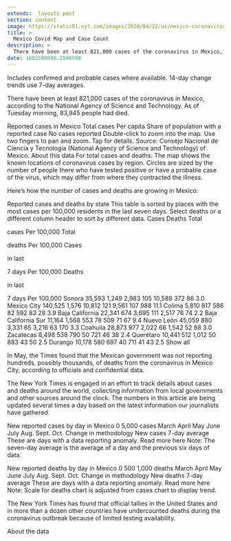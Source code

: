 ```yaml
--- 
extends: _layouts.post 
section: content 
image: https://static01.nyt.com/images/2020/04/22/us/mexico-coronavirus-cases-promo-1587610253643/mexico-coronavirus-cases-promo-1587610253643-facebookJumbo-v177.png 
title: > 
  Mexico Covid Map and Case Count 
description: > 
  There have been at least 821,000 cases of the coronavirus in Mexico, according to the National Agency of Science and Technology.Reported cases in Mexico Total cases Per capita Share of population with a reported case No cases reported Double-click to zoom into the map.About this data For total cases and deaths: The map shows the known locations of coronavirus cases by region.The numbers in this article are being updated several times a day based on the latest information our journalists have gathered.Read more here Note: The seven-day average is the average of a day and the previous six days of data. 
date: 1602598086.2596598 
--- 
```

Includes confirmed and probable cases where available. 14-day change trends use 7-day averages.

There have been at least 821,000 cases of the coronavirus in Mexico, according to the National Agency of Science and Technology. As of Tuesday morning, 83,945 people had died.

Reported cases in Mexico Total cases Per capita Share of population with a reported case No cases reported Double-click to zoom into the map. Use two fingers to pan and zoom. Tap for details. Source: Consejo Nacional de Ciencia y Tecnología (National Agency of Science and Technology) of Mexico. About this data For total cases and deaths: The map shows the known locations of coronavirus cases by region. Circles are sized by the number of people there who have tested positive or have a probable case of the virus, which may differ from where they contracted the illness.

Here’s how the number of cases and deaths are growing in Mexico:

Reported cases and deaths by state This table is sorted by places with the most cases per 100,000 residents in the last seven days. Select deaths or a different column header to sort by different data. Cases Deaths Total

cases Per 100,000 Total

deaths Per 100,000 Cases

in last

7 days Per 100,000 Deaths

in last

7 days Per 100,000 Sonora 35,593 1,249 2,983 105 10,589 372 86 3.0 Mexico City 140,525 1,576 10,812 121 9,561 107 988 11.1 Colima 5,810 817 586 82 592 83 28 3.9 Baja California 22,341 674 3,695 111 2,517 76 74 2.2 Baja California Sur 11,164 1,568 553 78 509 71 67 9.4 Nuevo León 45,059 880 3,331 65 3,216 63 170 3.3 Coahuila 28,873 977 2,022 68 1,542 52 88 3.0 Zacatecas 8,498 538 790 50 721 46 38 2.4 Querétaro 10,441 512 1,012 50 883 43 50 2.5 Durango 10,178 580 697 40 711 41 43 2.5 Show all

In May, the Times found that the Mexican government was not reporting hundreds, possibly thousands, of deaths from the coronavirus in Mexico City, according to officials and confidential data.

The New York Times is engaged in an effort to track details about cases and deaths around the world, collecting information from local governments and other sources around the clock. The numbers in this article are being updated several times a day based on the latest information our journalists have gathered.

New reported cases by day in Mexico 0 5,000 cases March April May June July Aug. Sept. Oct. Change in methodology New cases 7-day average These are days with a data reporting anomaly. Read more here Note: The seven-day average is the average of a day and the previous six days of data.

New reported deaths by day in Mexico 0 500 1,000 deaths March April May June July Aug. Sept. Oct. Change in methodology New deaths 7-day average These are days with a data reporting anomaly. Read more here Note: Scale for deaths chart is adjusted from cases chart to display trend.

The New York Times has found that official tallies in the United States and in more than a dozen other countries have undercounted deaths during the coronavirus outbreak because of limited testing availability.

About the data